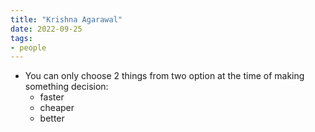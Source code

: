 ```yaml
---
title: "Krishna Agarawal"
date: 2022-09-25
tags:
- people
---
```


- You can only choose 2 things from two option at the time of making something decision:
  - faster
  - cheaper
  - better

